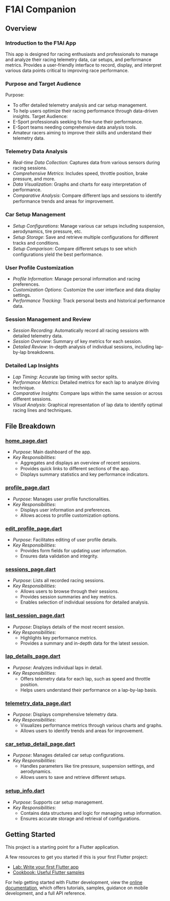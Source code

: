 # F1AI Companion

## Overview
### Introduction to the F1AI App
This app is designed for racing enthusiasts and professionals to manage and analyze their racing telemetry data, car setups, and performance metrics. Provides a user-friendly interface to record, display, and interpret various data points critical to improving race performance.

### Purpose and Target Audience
Purpose:
- To oﬀer detailed telemetry analysis and car setup management.
- To help users optimize their racing performance through data-driven insights.
Target Audience:
- E-Sport professionals seeking to fine-tune their performance.
- E-Sport teams needing comprehensive data analysis tools.
- Amateur racers aiming to improve their skills and understand their telemetry data.

### Telemetry Data Analysis
- *Real-time Data Collection*: Captures data from various sensors during racing sessions.
- *Comprehensive Metrics*: Includes speed, throttle position, brake pressure, and more.
- *Data Visualization*: Graphs and charts for easy interpretation of performance.
- *Comparative Analysis*: Compare diﬀerent laps and sessions to identify performance trends and areas for improvement.

### Car Setup Management
- *Setup Configurations*: Manage various car setups including suspension, aerodynamics, tire pressure, etc.
- *Setup Storage*: Save and retrieve multiple configurations for diﬀerent tracks and conditions.
- *Setup Comparison*: Compare diﬀerent setups to see which configurations yield the best performance.

### User Profile Customization
- *Profile Information*: Manage personal information and racing preferences.
- *Customization Options*: Customize the user interface and data display settings.
- *Performance Tracking*: Track personal bests and historical performance data.

### Session Management and Review
- *Session Recording*: Automatically record all racing sessions with detailed telemetry data.
- *Session Overview*: Summary of key metrics for each session.
- *Detailed Review*: In-depth analysis of individual sessions, including lap-by-lap breakdowns.

### Detailed Lap Insights
- *Lap Timing*: Accurate lap timing with sector splits.
- *Performance Metrics*: Detailed metrics for each lap to analyze driving technique.
- *Comparative Insights*: Compare laps within the same session or across diﬀerent sessions.
- *Visual Analysis*: Graphical representation of lap data to identify optimal racing lines and techniques.

## File Breakdown
### [home_page.dart](https://github.com/ilaario/FlutterApplication/blob/main/lib/home_page.dart)
- _Purpose_: Main dashboard of the app.
- _Key Responsibilities_:
  - Aggregates and displays an overview of recent sessions.
  - Provides quick links to diﬀerent sections of the app.
  - Displays summary statistics and key performance indicators.
 
### [profile_page.dart](https://github.com/ilaario/FlutterApplication/blob/main/lib/profile_page.dart)
- *Purpose*: Manages user profile functionalities.
- *Key Responsibilities*:
  - Displays user information and preferences.
  - Allows access to profile customization options.

### [edit_profile_page.dart](https://github.com/ilaario/FlutterApplication/blob/main/lib/edit_profile_page.dart)
- *Purpose*: Facilitates editing of user profile details.
- *Key Responsibilities*:
  - Provides form fields for updating user information.
  - Ensures data validation and integrity.

### [sessions_page.dart](https://github.com/ilaario/FlutterApplication/blob/main/lib/sessions_page.dart)
- *Purpose*: Lists all recorded racing sessions.
- *Key Responsibilities*:
  - Allows users to browse through their sessions.
  - Provides session summaries and key metrics.
  - Enables selection of individual sessions for detailed analysis.

### [last_session_page.dart](https://github.com/ilaario/FlutterApplication/blob/main/lib/last_session_page.dart)
- *Purpose*: Displays details of the most recent session.
- *Key Responsibilities*:
  - Highlights key performance metrics.
  - Provides a summary and in-depth data for the latest session.

### [lap_details_page.dart](https://github.com/ilaario/FlutterApplication/blob/main/lib/lap_details_page.dart)
- *Purpose*: Analyzes individual laps in detail.
- *Key Responsibilities*:
  - Oﬀers telemetry data for each lap, such as speed and throttle position.
  - Helps users understand their performance on a lap-by-lap basis.
 
### [telemetry_data_page.dart](https://github.com/ilaario/FlutterApplication/blob/main/lib/telemetry_data_page.dart)
- *Purpose*: Displays comprehensive telemetry data.
- *Key Responsibilities*:
  - Visualizes performance metrics through various charts and graphs.
  - Allows users to identify trends and areas for improvement.

### [car_setup_detail_page.dart](https://github.com/ilaario/FlutterApplication/blob/main/lib/car_setup_detail_page.dart)
- *Purpose*: Manages detailed car setup configurations.
- *Key Responsibilities*:
  - Handles parameters like tire pressure, suspension settings, and aerodynamics.
  - Allows users to save and retrieve diﬀerent setups.

### [setup_info.dart](https://github.com/ilaario/FlutterApplication/blob/main/lib/setup_info.dart)
- *Purpose*: Supports car setup management.
- *Key Responsibilities*:
  - Contains data structures and logic for managing setup information.
  - Ensures accurate storage and retrieval of configurations.

## Getting Started

This project is a starting point for a Flutter application.

A few resources to get you started if this is your first Flutter project:

- [Lab: Write your first Flutter app](https://docs.flutter.dev/get-started/codelab)
- [Cookbook: Useful Flutter samples](https://docs.flutter.dev/cookbook)

For help getting started with Flutter development, view the
[online documentation](https://docs.flutter.dev/), which offers tutorials,
samples, guidance on mobile development, and a full API reference.
